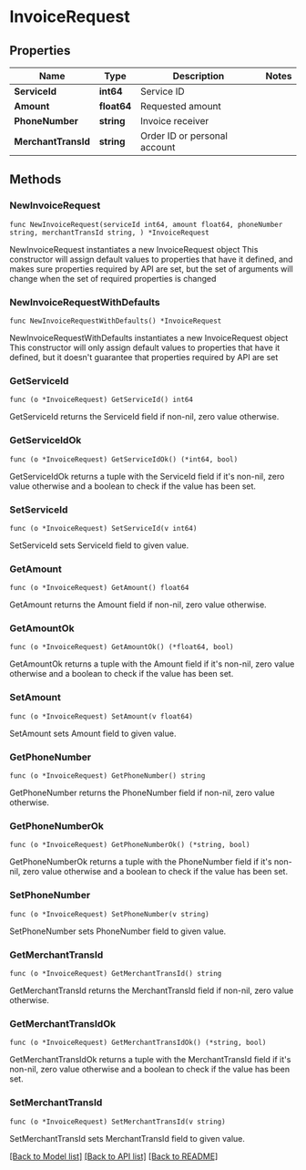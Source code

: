 # InvoiceRequest

## Properties

Name | Type | Description | Notes
------------ | ------------- | ------------- | -------------
**ServiceId** | **int64** | Service ID | 
**Amount** | **float64** | Requested amount | 
**PhoneNumber** | **string** | Invoice receiver | 
**MerchantTransId** | **string** | Order ID or personal account | 

## Methods

### NewInvoiceRequest

`func NewInvoiceRequest(serviceId int64, amount float64, phoneNumber string, merchantTransId string, ) *InvoiceRequest`

NewInvoiceRequest instantiates a new InvoiceRequest object
This constructor will assign default values to properties that have it defined,
and makes sure properties required by API are set, but the set of arguments
will change when the set of required properties is changed

### NewInvoiceRequestWithDefaults

`func NewInvoiceRequestWithDefaults() *InvoiceRequest`

NewInvoiceRequestWithDefaults instantiates a new InvoiceRequest object
This constructor will only assign default values to properties that have it defined,
but it doesn't guarantee that properties required by API are set

### GetServiceId

`func (o *InvoiceRequest) GetServiceId() int64`

GetServiceId returns the ServiceId field if non-nil, zero value otherwise.

### GetServiceIdOk

`func (o *InvoiceRequest) GetServiceIdOk() (*int64, bool)`

GetServiceIdOk returns a tuple with the ServiceId field if it's non-nil, zero value otherwise
and a boolean to check if the value has been set.

### SetServiceId

`func (o *InvoiceRequest) SetServiceId(v int64)`

SetServiceId sets ServiceId field to given value.


### GetAmount

`func (o *InvoiceRequest) GetAmount() float64`

GetAmount returns the Amount field if non-nil, zero value otherwise.

### GetAmountOk

`func (o *InvoiceRequest) GetAmountOk() (*float64, bool)`

GetAmountOk returns a tuple with the Amount field if it's non-nil, zero value otherwise
and a boolean to check if the value has been set.

### SetAmount

`func (o *InvoiceRequest) SetAmount(v float64)`

SetAmount sets Amount field to given value.


### GetPhoneNumber

`func (o *InvoiceRequest) GetPhoneNumber() string`

GetPhoneNumber returns the PhoneNumber field if non-nil, zero value otherwise.

### GetPhoneNumberOk

`func (o *InvoiceRequest) GetPhoneNumberOk() (*string, bool)`

GetPhoneNumberOk returns a tuple with the PhoneNumber field if it's non-nil, zero value otherwise
and a boolean to check if the value has been set.

### SetPhoneNumber

`func (o *InvoiceRequest) SetPhoneNumber(v string)`

SetPhoneNumber sets PhoneNumber field to given value.


### GetMerchantTransId

`func (o *InvoiceRequest) GetMerchantTransId() string`

GetMerchantTransId returns the MerchantTransId field if non-nil, zero value otherwise.

### GetMerchantTransIdOk

`func (o *InvoiceRequest) GetMerchantTransIdOk() (*string, bool)`

GetMerchantTransIdOk returns a tuple with the MerchantTransId field if it's non-nil, zero value otherwise
and a boolean to check if the value has been set.

### SetMerchantTransId

`func (o *InvoiceRequest) SetMerchantTransId(v string)`

SetMerchantTransId sets MerchantTransId field to given value.



[[Back to Model list]](../README.md#documentation-for-models) [[Back to API list]](../README.md#documentation-for-api-endpoints) [[Back to README]](../README.md)


